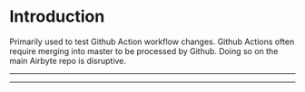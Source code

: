# Introduction

Primarily used to test Github Action workflow changes. Github Actions often require merging into master to be processed by Github. Doing so on the main Airbyte repo is disruptive.

---
---
